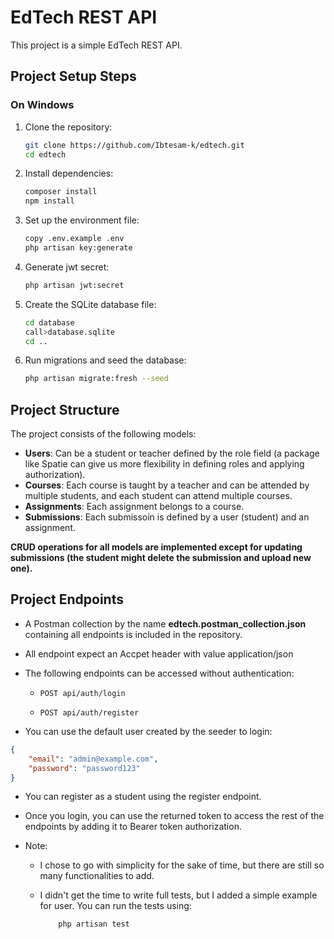
# EdTech REST API

This project is a simple EdTech REST API.

## Project Setup Steps

### On Windows
1. Clone the repository:
    ```bash
    git clone https://github.com/Ibtesam-k/edtech.git
    cd edtech
    ```
2. Install dependencies:
    ```bash
    composer install
    npm install
    ```
3. Set up the environment file:
    ```bash
    copy .env.example .env
    php artisan key:generate
    ```
4. Generate jwt secret:
    ```bash
    php artisan jwt:secret
    ```

5. Create the SQLite database file:
    ```bash
    cd database
    call>database.sqlite
    cd ..
    ```
6. Run migrations and seed the database:
    ```bash
    php artisan migrate:fresh --seed
    ```

## Project Structure

The project consists of the following models:

- **Users**: Can be a student or teacher defined by the role field (a package like Spatie can give us more flexibility in defining roles and applying authorization).
- **Courses**: Each course is taught by a teacher and can be attended by multiple students, and each student can attend multiple courses.
- **Assignments**: Each assignment belongs to a course.
- **Submissions**: Each submissoin is defined by a user (student) and an assignment.

**CRUD operations for all models are implemented except for updating submissions (the student might delete the submission and upload new one).**


## Project  Endpoints

- A Postman collection by the name **edtech.postman_collection.json** containing all endpoints is included in the repository.

- All endpoint expect an Accpet header with value application/json

- The following endpoints can be accessed without authentication:

  - `POST api/auth/login`

  - `POST api/auth/register` 

- You can use the default user created by the seeder to login:
```json
{
    "email": "admin@example.com",
    "password": "password123"
}
```

- You can register as a student using the register endpoint.

- Once you login, you can use the returned token to access the rest of the endpoints by adding it to Bearer token authorization.


- Note: 
  - I chose to go with simplicity for the sake of time, but there are still so many functionalities to add.

  - I didn't get the time to write full tests, but I added a simple example for user. 
  You can run the tests using:

    ```bash
        php artisan test
    ```